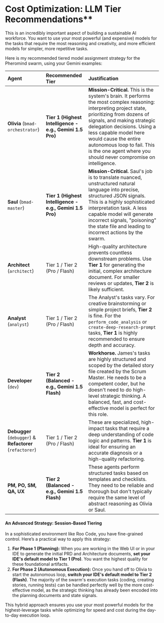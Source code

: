 # Cost Optimization: LLM Tier Recommendations**

This is an incredibly important aspect of building a sustainable AI workforce. You want to use your most powerful (and expensive) models for the tasks that require the most reasoning and creativity, and more efficient models for simpler, more repetitive tasks.

Here is my recommended tiered model assignment strategy for the Pheromind swarm, using your Gemini examples:

| Agent                                 | Recommended Tier                                       | Justification                                                                                                                                                                             |
| :------------------------------------ | :----------------------------------------------------- | :---------------------------------------------------------------------------------------------------------------------------------------------------------------------------------------- |
| **Olivia** (`bmad-orchestrator`)        | **Tier 1 (Highest Intelligence - e.g., Gemini 1.5 Pro)** | **Mission-Critical.** This is the system's brain. It performs the most complex reasoning: interpreting project state, prioritizing from dozens of signals, and making strategic delegation decisions. Using a less capable model here would cause the entire autonomous loop to fail. This is the one agent where you should never compromise on intelligence. |
| **Saul** (`bmad-master`)              | **Tier 1 (Highest Intelligence - e.g., Gemini 1.5 Pro)** | **Mission-Critical.** Saul's job is to translate nuanced, unstructured natural language into precise, structured JSON signals. This is a highly sophisticated interpretation task. A less capable model will generate incorrect signals, "poisoning" the state file and leading to incorrect actions by the swarm. |
| **Architect** (`architect`)            | Tier 1 / Tier 2 (Pro / Flash)                            | High-quality architecture prevents countless downstream problems. Use **Tier 1** for generating the initial, complex architecture document. For smaller reviews or updates, **Tier 2** is likely sufficient. |
| **Analyst** (`analyst`)                 | Tier 1 / Tier 2 (Pro / Flash)                            | The Analyst's tasks vary. For creative brainstorming or simple project briefs, **Tier 2** is fine. For the `perform_code_analysis` or `create-deep-research-prompt` tasks, **Tier 1** is highly recommended to ensure depth and accuracy. |
| **Developer** (`dev`)                 | **Tier 2 (Balanced - e.g., Gemini 1.5 Flash)**           | **Workhorse.** James's tasks are highly structured and scoped by the detailed story file created by the Scrum Master. He needs to be a competent coder, but he doesn't need to do high-level strategic thinking. A balanced, fast, and cost-effective model is perfect for this role. |
| **Debugger** (`debugger`) & **Refactorer** (`refactorer`) | Tier 1 / Tier 2 (Pro / Flash)                            | These are specialized, high-impact tasks that require a deep understanding of code logic and patterns. **Tier 1** is ideal for ensuring an accurate diagnosis or a high-quality refactoring. |
| **PM, PO, SM, QA, UX**                | **Tier 2 (Balanced - e.g., Gemini 1.5 Flash)**           | These agents perform structured tasks based on templates and checklists. They need to be reliable and thorough but don't typically require the same level of abstract reasoning as Olivia or Saul. |

#### **An Advanced Strategy: Session-Based Tiering**

In a sophisticated environment like Roo Code, you have fine-grained control. Here’s a practical way to apply this strategy:

1.  **For Phase 1 (Planning):** When you are working in the Web UI or in your IDE to generate the initial PRD and Architecture documents, **set your IDE's default model to Tier 1 (Pro)**. You want the highest quality for these foundational artifacts.
2.  **For Phase 2 (Autonomous Execution):** Once you hand off to Olivia to start the autonomous loop, **switch your IDE's default model to Tier 2 (Flash)**. The majority of the swarm's execution tasks (coding, creating stories, running tests) can be handled perfectly well by the more cost-effective model, as the strategic thinking has already been encoded into the planning documents and state signals.

This hybrid approach ensures you use your most powerful models for the highest-leverage tasks while optimizing for speed and cost during the day-to-day execution loop.
